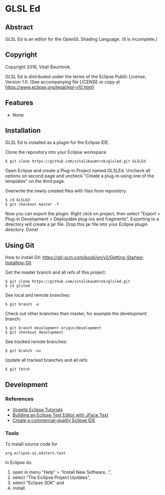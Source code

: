 # GLSL Ed

## Abstract
GLSL Ed is an editor for the OpenGL Shading Language. (It is incomplete.)

## Copyright
Copyright 2016, Vitali Baumtrok.

GLSL Ed is distributed under the terms of the Eclipse Public License, Version 1.0. (See accompanying file LICENSE or copy at https://www.eclipse.org/legal/epl-v10.html)

## Features

- None

## Installation
GLSL Ed is installed as a plugin for the Eclipse IDE.

Clone the repository into your Eclipse workspace

	$ git clone https://github.com/vitalibaumtrok/glsled.git GLSLEd

Open Eclipse and create a Plug-in Project named GLSLEd. Uncheck all options on second page
and uncheck "Create a plug-in using one of the templates" on the third page.

Overwrite the newly created files with files from repository.

	$ cd GLSLEd
	$ git checkout master -f

Now you can export the plugin. Right click on project, then select "Export > Plug-in Development > Deployable plug-ins and fragments".
Exporting to a directory will create a jar file. Drop this jar file into your Eclipse plugin directory. Done!

## Using Git
How to install Git: <https://git-scm.com/book/en/v2/Getting-Started-Installing-Git>

Get the master branch and all refs of this project:

	$ git clone https://github.com/vitalibaumtrok/glsled.git
	$ cd glsled

See local and remote branches:

	$ git branch -a

Check out other branches than master, for example the development branch:

	$ git branch development origin/development
	$ git checkout development

See tracked remote branches:

	$ git branch -vv

Update all tracked branches and all refs:

	$ git fetch

## Development

### References

- [Vogella Eclipse Tutorials](http://www.vogella.com/tutorials/eclipse.html)
- [Building an Eclipse Text Editor with JFace Text](http://www.realsolve.co.uk/site/tech/jface-text.php)
- [Create a commercial-quality Eclipse IDE](http://www.ibm.com/developerworks/views/opensource/libraryview.jsp?search_by=Create+commercial-quality+eclipse+ide)

### Tools

To install source code for

	org.eclipse.ui.editors.text

in Eclipse do

1. open in menu "Help" > "Install New Software...",
2. select "The Ecliipse Project Updates",
3. select "Eclipse SDK" and
4. install.
